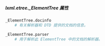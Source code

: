 ##### lxml.etree._ElementTree 属性
```python
_ElementTree.docinfo
	# 有关解析器和 DTD 提供的文档的信息。

_ElementTree.parser
	# 用于解析此 ElementTree 中的文档的解析器。
```

